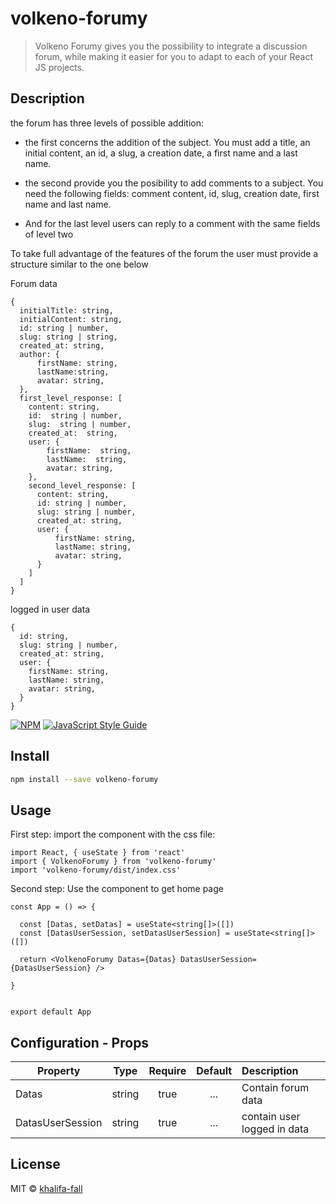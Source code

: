 # volkeno-forumy

>Volkeno Forumy gives you the possibility to integrate a discussion forum, while making it easier for you to adapt to each of your React JS projects.

## Description

the forum has three levels of possible addition:

* the first concerns the addition of the subject. You must add a title, an initial content, an id, a slug, a creation date, a first name and a last name.

* the second provide you the posibility to add comments to a subject. You need the following fields: comment content, id, slug, creation date, first name and last name.

* And for the last level users can reply to a comment with the same fields of level two



To take full advantage of the features of the forum the user must provide a structure similar to the one below

Forum data

```
{
  initialTitle: string,
  initialContent: string,
  id: string | number,
  slug: string | string,
  created_at: string,
  author: {
      firstName: string,
      lastName:string,
      avatar: string,
  },
  first_level_response: [
    content: string,
    id:  string | number,
    slug:  string | number,
    created_at:  string,
    user: {
        firstName:  string,
        lastName:  string,
        avatar: string,
    },
    second_level_response: [
      content: string,
      id: string | number,
      slug: string | number,
      created_at: string,
      user: {
          firstName: string,
          lastName: string,
          avatar: string,
      }
    ]
  ]
}
```

logged in user data

```
{
  id: string,
  slug: string | number,
  created_at: string,
  user: {
    firstName: string,
    lastName: string,
    avatar: string,
  }
}
```


<!-- ![alt text](https://github.com/VolkenoMakers/volkeno-forumy/blob/add-response/src/components/img/dataForumStructure.png) -->


[![NPM](https://img.shields.io/npm/v/volkeno-forumy.svg)](https://www.npmjs.com/package/volkeno-forumy) [![JavaScript Style Guide](https://img.shields.io/badge/code_style-standard-brightgreen.svg)](https://standardjs.com)

## Install

```bash
npm install --save volkeno-forumy
```

## Usage

First step: import the component with the css file:
```tsx
import React, { useState } from 'react'
import { VolkenoForumy } from 'volkeno-forumy'
import 'volkeno-forumy/dist/index.css'
```

Second step: Use the component to get home page

```tsx
const App = () => {

  const [Datas, setDatas] = useState<string[]>([])
  const [DatasUserSession, setDatasUserSession] = useState<string[]>([])

  return <VolkenoForumy Datas={Datas} DatasUserSession={DatasUserSession} />

}


export default App

```

## Configuration - Props

| Property                 |   Type   | Require  |  Default | Description                                                                              |
| ------------------------ | :------: | :-----:  | :-------:| :------------------------------------------------------------------------------ |
| Datas               | string   |  true    | ...   | Contain forum data                                      |
| DatasUserSession                    | string   |  true    | ...      |  contain user logged in data                                                                     |
                                                               

## License

MIT © [khalifa-fall](https://github.com/khalifa-fall)
